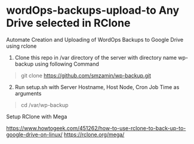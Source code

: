 # wordOps-backups-upload-to Any Drive selected in RClone

Automate Creation and Uploading of WordOps Backups to Google Drive using rclone

1) Clone this repo in /var directory of the server with directory name wp-backup using following Command

 > git clone https://github.com/smzamin/wp-backup.git

2) Run setup.sh with Server Hostname, Host Node, Cron Job Time as arguments

 > cd /var/wp-backup

Setup RClone with Mega

https://www.howtogeek.com/451262/how-to-use-rclone-to-back-up-to-google-drive-on-linux/
https://rclone.org/mega/